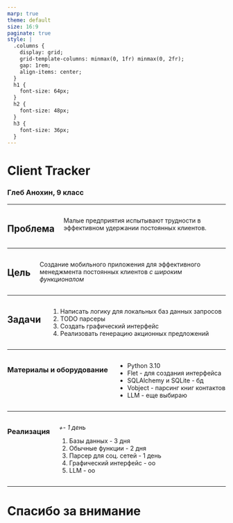 ```yaml
---
marp: true
theme: default
size: 16:9
paginate: true
style: |
  .columns {
    display: grid;
    grid-template-columns: minmax(0, 1fr) minmax(0, 2fr);
    gap: 1rem;
    align-items: center;
  }
  h1 {
    font-size: 64px;
  }
  h2 {
    font-size: 48px;
  }
  h3 {
    font-size: 36px;
  }
---
```


<!--_paginate: false-->

# Client Tracker
### Глеб Анохин, 9 класс

<!---
В наше время, когда малый и средний бизнес стали распространенным видом заработка, предприниматели из этих сфер часто испытывают огромное давление со стороны конкурентов. Поэтому им необходима постоянная денежная поддержка от их постоянных клиентов.
-->

---

<div class="columns">
  <div>

  ## Проблема

  </div>

  <div>

  Малые предприятия испытывают трудности в эффективном удержании постоянных клиентов.

  </div>
</div>

---

<div class="columns">
  <div>

  ## Цель

  </div>

  <div>

  Создание мобильного приложения для эффективного менеджмента постоянных клиентов *с широким функционалом*

  </div>
</div>

---

<div class="columns">
  <div>

  ## Задачи

  </div>

  <div>

  1. Написать логику для локальных баз данных запросов
  1. TODO парсеры 
  1. Создать графический интерфейс
  1. Реализовать генерацию акционных предложений

  </div>
</div>

---

<div class="columns">
  <div>

  ### Материалы и оборудование

  </div>

  <div>

  - Python 3.10
  - Flet - для создания интерфейса
  - SQLAlchemy и SQLite - бд
  - Vobject - парсинг книг контактов
  - LLM - еще выбираю

  </div>
</div>

---

<div class="columns">
  <div>

  ### Реализация

  </div>

  <div>

  *+- 1 день*

  1. Базы данных - 3 дня
  1. Обычные функции - 2 дня
  1. Парсер для соц. сетей - 1 день
  1. Графический интерфейс - oo
  1. LLM - oo

  </div>
</div>

---

<!--_paginate: false-->

# Спасибо за внимание
